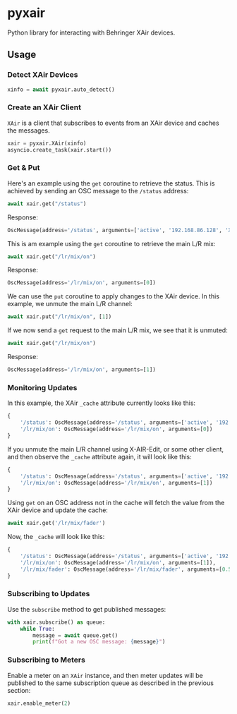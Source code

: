 # pyxair

Python library for interacting with Behringer XAir devices.

## Usage

### Detect XAir Devices

```python
xinfo = await pyxair.auto_detect()
```

### Create an XAir Client

`XAir` is a client that subscribes to events from an XAir device and caches the messages.

```python
xair = pyxair.XAir(xinfo)
asyncio.create_task(xair.start())
```

### Get & Put

Here's an example using the `get` coroutine to retrieve the status. This is achieved by sending an OSC message to the `/status` address:

```python
await xair.get("/status")
```

Response:

```python
OscMessage(address='/status', arguments=['active', '192.168.86.128', 'XR18-5E-91-5A'])
```

This is am example using the `get` coroutine to retrieve the main L/R mix:

```python
await xair.get("/lr/mix/on")
```

Response:

```python
OscMessage(address='/lr/mix/on', arguments=[0])
```

We can use the `put` coroutine to apply changes to the XAir device. In this example, we unmute the main L/R channel:

```python
await xair.put("/lr/mix/on", [1])
```

If we now send a `get` request to the main L/R mix, we see that it is unmuted:

```python
await xair.get("/lr/mix/on")
```

Response:

```python
OscMessage(address='/lr/mix/on', arguments=[1])
```

### Monitoring Updates

In this example, the XAir `_cache` attribute currently looks like this:

```python
{
    '/status': OscMessage(address='/status', arguments=['active', '192.168.86.128', 'XR18-5E-91-5A']),
    '/lr/mix/on': OscMessage(address='/lr/mix/on', arguments=[0])
}
```

If you unmute the main L/R channel using X-AIR-Edit, or some other client, and then observe the `_cache` attribute again, it will look like this:

```python
{
    '/status': OscMessage(address='/status', arguments=['active', '192.168.86.128', 'XR18-5E-91-5A']),
    '/lr/mix/on': OscMessage(address='/lr/mix/on', arguments=[1])
}
```

Using `get` on an OSC address not in the cache will fetch the value from the XAir device and update the cache:

```python
await xair.get('/lr/mix/fader')
```

Now, the `_cache` will look like this:

```python
{
    '/status': OscMessage(address='/status', arguments=['active', '192.168.86.128', 'XR18-5E-91-5A']),
    '/lr/mix/on': OscMessage(address='/lr/mix/on', arguments=[1]),
    '/lr/mix/fader': OscMessage(address='/lr/mix/fader', arguments=[0.5747800469398499])
}
```

### Subscribing to Updates

Use the `subscribe` method to get published messages:

```python
with xair.subscribe() as queue:
    while True:
        message = await queue.get()
        print(f"Got a new OSC message: {message}")
```

### Subscribing to Meters

Enable a meter on an `XAir` instance, and then meter updates will be published to the same subscription queue as described in the previous section:

```python
xair.enable_meter(2)
```

